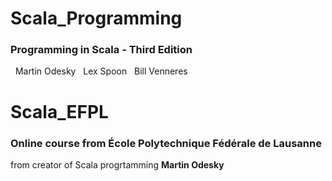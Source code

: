 # Scala_Programming
### Programming in Scala - Third Edition
&nbsp; Martin Odesky
&nbsp; Lex Spoon
&nbsp; Bill Venneres

# Scala_EFPL

### Online course from **École Polytechnique Fédérale de Lausanne**
from creator of Scala progrtamming **Martin Odesky**
